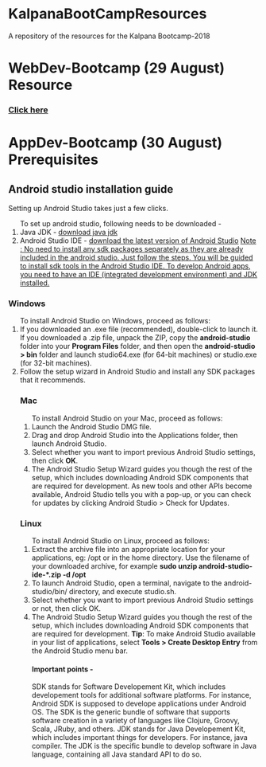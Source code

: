 # KalpanaBootCampResources
A repository of the resources for the Kalpana Bootcamp-2018


<h1>WebDev-Bootcamp (29 August) Resource</h1><h3><a href="https://github.com/jdmallige/WebDev-Bootcamp/blob/master/README.md#webdev-bootcamp"> Click here </a></h3>


<h1>AppDev-Bootcamp (30 August) Prerequisites</h1>


<h2>Android studio installation guide</h2> 
Setting up Android Studio takes just a few clicks.
<ol>
To set up android studio, following needs to be downloaded - 
<li>Java JDK -  <a href="https://www.oracle.com/technetwork/java/javase/downloads/jdk10-downloads-4416644.html">download java jdk</a>
<li>Android Studio IDE - <a href="https://developer.android.com/studio/">download the latest version of Android Studio</a>
<u>Note : No need to install any sdk packages separately as they are already included in the android studio. Just follow the steps. You will be guided to install sdk tools in the Android Studio IDE. To develop Android apps, you need to have an IDE (integrated development environment) and JDK installed.</u>
</ol>

<h3>Windows</h3>
<ol>
To install Android Studio on Windows, proceed as follows:
<li>If you downloaded an .exe file (recommended), double-click to launch it. 
    If you downloaded a .zip file, unpack the ZIP, copy the <b>android-studio</b> folder into your <b>Program Files</b> folder,           and then open the <b>android-studio > bin</b> folder and launch studio64.exe (for 64-bit machines) or studio.exe (for 32-bit    machines).
<li>Follow the setup wizard in Android Studio and install any SDK packages that it recommends. 
  
<h3>Mac</h3>
<ol type="1">
To install Android Studio on your Mac, proceed as follows:
<li>Launch the Android Studio DMG file. 
<li>Drag and drop Android Studio into the Applications folder, then launch Android Studio. 
<li>Select whether you want to import previous Android Studio settings, then click <b>OK</b>. 
<li>The Android Studio Setup Wizard guides you though the rest of the setup, which includes downloading Android SDK components       that are required for development. 
  As new tools and other APIs become available, Android Studio tells you with a pop-up, or you can check for updates by clicking    Android Studio > Check for Updates.
</ol>

<h3>Linux</h3>
<ol type="1">
To install Android Studio on Linux, proceed as follows:
<li>Extract the archive file into an appropriate location for your applications, eg: /opt or in the home directory. Use the            filename of your downloaded archive, for example
  <b>sudo unzip android-studio-ide-*.zip -d /opt</b>

<li>To launch Android Studio, open a terminal, navigate to the android-studio/bin/ directory, and execute studio.sh. 
<li>Select whether you want to import previous Android Studio settings or not, then click OK. 
<li>The Android Studio Setup Wizard guides you though the rest of the setup, which includes downloading Android SDK components   that are required for development.
<b>Tip</b>: To make Android Studio available in your list of applications, select <b>Tools > Create Desktop Entry</b> from the Android Studio menu bar.

<h4>Important points -</h4> 
SDK stands for Software Developement Kit, which includes developement tools for additional software platforms. For instance, Android SDK is supposed to develope applications under Android OS. The SDK is the generic bundle of software that supports software creation in a variety of languages like Clojure, Groovy, Scala, JRuby, and others. JDK stands for Java Developement Kit, which includes important things for developers. For instance, java compiler. The JDK is the specific bundle to develop software in Java language, containing all Java standard API to do so.
 
